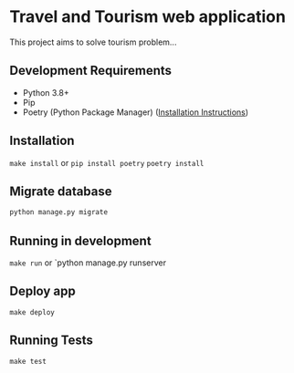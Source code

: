 # Travel and Tourism web application

This project aims to solve tourism problem...

## Development Requirements

- Python 3.8+
- Pip
- Poetry (Python Package Manager) ([Installation Instructions](https://python-poetry.org/docs/#installation))

## Installation

`make install` or
`pip install poetry`
`poetry install`

## Migrate database

```sh
python manage.py migrate
```

## Running in development

`make run` or `python manage.py runserver

## Deploy app

`make deploy`

## Running Tests

`make test`
